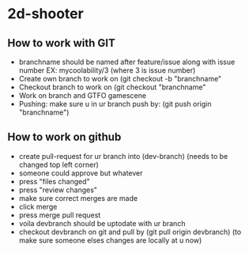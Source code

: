 # 2d-shooter

## How to work with GIT
* branchname should be named after feature/issue along with issue number EX: mycoolability/3 (where 3 is issue number)
* Create own branch to work on (git checkout -b "branchname"
* Checkout branch to work on (git checkout "branchname"
* Work on branch and GTFO gamescene
* Pushing: make sure u in ur branch push by: (git push origin "branchname")

## How to work on github
* create pull-request for ur branch into (dev-branch) (needs to be changed top left corner)
* someone could approve but whatever
* press "files changed"
* press "review changes"
* make sure correct merges are made
* click merge
* press merge pull request
* voila devbranch should be uptodate with ur branch
* checkout devbranch on git and pull by (git pull origin devbranch) (to make sure someone elses changes are locally at u now)
